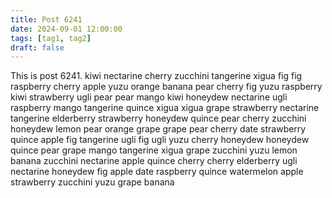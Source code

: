 ```yaml
---
title: Post 6241
date: 2024-09-01 12:00:00
tags: [tag1, tag2]
draft: false
---
```

This is post 6241.
kiwi
nectarine
cherry
zucchini
tangerine
xigua
fig
fig
raspberry
cherry
apple
yuzu
orange
banana
pear
cherry
fig
yuzu
raspberry
kiwi
strawberry
ugli
pear
pear
mango
kiwi
honeydew
nectarine
ugli
raspberry
mango
tangerine
quince
xigua
xigua
grape
strawberry
nectarine
tangerine
elderberry
strawberry
honeydew
quince
pear
cherry
zucchini
honeydew
lemon
pear
orange
grape
grape
pear
cherry
date
strawberry
quince
apple
fig
tangerine
ugli
fig
ugli
yuzu
cherry
honeydew
honeydew
quince
pear
grape
mango
tangerine
xigua
grape
zucchini
yuzu
lemon
banana
zucchini
nectarine
apple
quince
cherry
cherry
elderberry
ugli
nectarine
honeydew
fig
apple
date
raspberry
quince
watermelon
apple
strawberry
zucchini
yuzu
grape
banana
